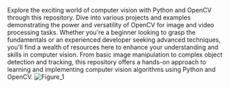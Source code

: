 Explore the exciting world of computer vision with Python and OpenCV through this repository. Dive into various projects and examples demonstrating the power and versatility of OpenCV for image and video processing tasks. Whether you're a beginner looking to grasp the fundamentals or an experienced developer seeking advanced techniques, you'll find a wealth of resources here to enhance your understanding and skills in computer vision. From basic image manipulation to complex object detection and tracking, this repository offers a hands-on approach to learning and implementing computer vision algorithms using Python and OpenCV.
![Figure_1](https://github.com/kelvinmutunga/Open-Cv-using-python/assets/90402507/0f385790-26c7-4c21-9fa3-89dc78a73c6d)
